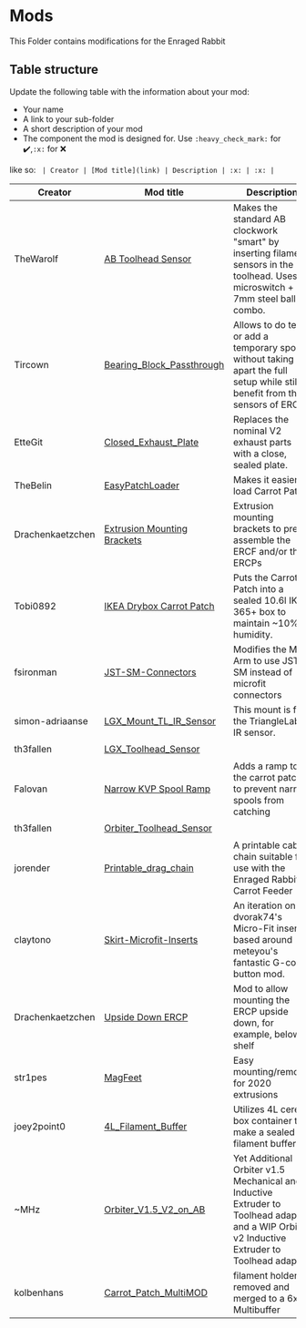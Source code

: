 # Mods 
This Folder contains modifications for the Enraged Rabbit

## Table structure

Update the following table with the information about your mod:
- Your name
- A link to your sub-folder
- A short description of your mod
- The component the mod is designed for. Use `:heavy_check_mark:` for :heavy_check_mark:,`:x:` for :x:

like so:
`
| Creator | [Mod title](link) | Description | :x: | :x: |`


| Creator | Mod title | Description | Feeder | Patch |
| --- | --- | --- | --- | --- |
| TheWarolf | [AB Toolhead Sensor](./AB_Toolhead_Sensor) | Makes the standard AB clockwork "smart" by inserting filament sensors in the toolhead. Uses microswitch + 7mm steel ball combo. | :heavy_check_mark: | :x: |
| Tircown | [Bearing_Block_Passthrough](./Bearing_Block_Passthrough) | Allows to do tests or add a temporary spool without taking apart the full setup while still benefit from the sensors of ERCF. | :heavy_check_mark: | :x: |
| EtteGit | [Closed_Exhaust_Plate](./Closed_Exhaust_Plate) | Replaces the nominal V2 exhaust parts with a close, sealed plate. | :x: | :x: |
| TheBelin | [EasyPatchLoader](./EasyPatchLoader) | Makes it easier to load Carrot Patch. | :x: | ✔️ |
| Drachenkaetzchen | [Extrusion Mounting Brackets](./Extrusion_Mounting_Brackets) | Extrusion mounting brackets to pre-assemble the ERCF and/or the ERCPs | :heavy_check_mark: | :heavy_check_mark: |
| Tobi0892 | [IKEA Drybox Carrot Patch](./IKEA_Drybox_Carrot_Patch) | Puts the Carrot Patch into a sealed 10.6l IKEA 365+ box to maintain ~10% humidity. | :x: | :heavy_check_mark: |
| fsironman | [JST-SM-Connectors](./JST-SM-Connectors) | Modifies the M4 Arm to use JST-SM instead of microfit connectors | :heavy_check_mark: | :x: |
| simon-adriaanse | [LGX_Mount_TL_IR_Sensor](./LGX_Mount_TL_IR_Sensor) | This mount is for the TriangleLabs IR sensor. | :heavy_check_mark: | :x: |
| th3fallen | [LGX_Toolhead_Sensor](./LGX_Toolhead_Sensor) |  | :heavy_check_mark: | :x: |
| Falovan | [Narrow KVP Spool Ramp](./Narrow_KVP_Spool_Ramp) | Adds a ramp to the carrot patch to prevent narrow spools from catching | :x: | :heavy_check_mark: |
| th3fallen | [Orbiter_Toolhead_Sensor](./Orbiter_Toolhead_Sensor) |  | :heavy_check_mark: | :x: |
| jorender | [Printable_drag_chain](./Printable_drag_chain)  | A printable cable chain suitable for use with the Enraged Rabbit Carrot Feeder | :heavy_check_mark: | :x: |
| claytono | [Skirt-Microfit-Inserts](./Skirt-Microfit-Inserts) | An iteration on dvorak74's Micro-Fit inserts, based around meteyou's fantastic G-code button mod. | :heavy_check_mark: | :x: |
| Drachenkaetzchen | [Upside Down ERCP](./Upside_Down_ERCP) | Mod to allow mounting the ERCP upside down, for example, below a shelf | :x: | :heavy_check_mark: |
| str1pes | [MagFeet](./MagFeet) | Easy mounting/removal for 2020 extrusions | :x: | :heavy_check_mark: |
| joey2point0 | [4L_Filament_Buffer](./4L_Filament_Buffer) | Utilizes 4L cereal box container to make a sealed filament buffer. | :x: | :heavy_check_mark: |
| ~MHz | [Orbiter_V1.5_V2_on_AB](./Orbiter_V1.5_V2_on_AB) | Yet Additional Orbiter v1.5 Mechanical and Inductive Extruder to Toolhead adapter and a WIP Orbiter v2 Inductive Extruder to Toolhead adapter  | :heavy_check_mark: | :x: |
| kolbenhans | [Carrot_Patch_MultiMOD](./Carrot_Patch_MultiMOD) | filament holder removed and merged to a 6x Multibuffer | :x: | :heavy_check_mark: |
